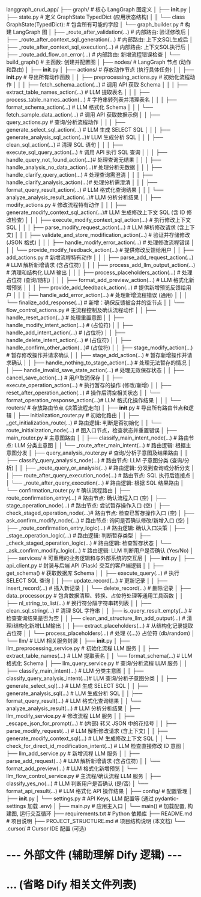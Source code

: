 langgraph_crud_app/
├── graph/                  # 核心 LangGraph 图定义
│   ├── __init__.py
│   ├── state.py            # 定义 GraphState TypedDict (应用状态结构)
│   │   └── class GraphState(TypedDict): # 包含所有可能的字段
│   └── graph_builder.py    # 构建 LangGraph 图
│       ├── _route_after_validation(...)      # 内部路由: 验证修改后
│       ├── _route_after_context_sql_generation(...) # 内部路由: 上下文SQL生成后
│       ├── _route_after_context_sql_execution(...) # 内部路由: 上下文SQL执行后
│       ├── _route_add_flow_on_error(...)     # 内部路由: 新增流程错误检查
│       └── build_graph()                   # 主函数: 创建并配置图
│
├── nodes/                  # LangGraph 节点 (动作和路由)
│   ├── __init__.py
│   ├── actions/            # 存放动作节点 (执行具体任务)
│   │   ├── __init__.py     # 导出所有动作函数
│   │   ├── preprocessing_actions.py # 初始化流程动作
│   │   │   ├── fetch_schema_action(...)        # 调用 API 获取 Schema
│   │   │   ├── extract_table_names_action(...) # LLM 提取表名
│   │   │   ├── process_table_names_action(...) # 字符串转列表并清理表名
│   │   │   ├── format_schema_action(...)       # LLM 格式化 Schema
│   │   │   └── fetch_sample_data_action(...)   # 调用 API 获取数据示例
│   │   ├── query_actions.py      # 查询/分析流程动作
│   │   │   ├── generate_select_sql_action(...) # LLM 生成 SELECT SQL
│   │   │   ├── generate_analysis_sql_action(...)# LLM 生成分析 SQL
│   │   │   ├── clean_sql_action(...)           # 清理 SQL 语句
│   │   │   ├── execute_sql_query_action(...)   # 调用 API 执行 SQL 查询
│   │   │   ├── handle_query_not_found_action(...)# 处理查询无结果
│   │   │   ├── handle_analysis_no_data_action(...)# 处理分析无数据
│   │   │   ├── handle_clarify_query_action(...) # 处理查询需澄清
│   │   │   ├── handle_clarify_analysis_action(...)# 处理分析需澄清
│   │   │   ├── format_query_result_action(...) # LLM 格式化查询结果
│   │   │   └── analyze_analysis_result_action(...)# LLM 分析分析结果
│   │   ├── modify_actions.py     # 修改流程特有动作
│   │   │   ├── generate_modify_context_sql_action(...)# LLM 生成修改上下文 SQL (含 ID 修改检查)
│   │   │   ├── execute_modify_context_sql_action(...) # 执行修改上下文 SQL
│   │   │   ├── parse_modify_request_action(...)     # LLM 解析修改请求 (含上下文)
│   │   │   ├── validate_and_store_modification_action(...) # 验证并存储修改 (JSON 格式)
│   │   │   ├── handle_modify_error_action(...)      # 处理修改流程错误
│   │   │   └── provide_modify_feedback_action(...)  # 提供修改反馈给用户
│   │   ├── add_actions.py        # 新增流程特有动作
│   │   │   ├── parse_add_request_action(...)     # LLM 解析新增请求 (含占位符)
│   │   │   ├── process_add_llm_output_action(...) # 清理和结构化 LLM 输出
│   │   │   ├── process_placeholders_action(...)  # 处理占位符 (查询/随机)
│   │   │   ├── format_add_preview_action(...)    # LLM 格式化新增预览
│   │   │   ├── provide_add_feedback_action(...)  # 提供新增预览反馈给用户
│   │   │   ├── handle_add_error_action(...)      # 处理新增流程错误 (通用)
│   │   │   └── finalize_add_response(...)    # 新增：确保反馈被合并的空节点
│   │   └── flow_control_actions.py # 主流程控制及确认流程动作
│   │       ├── handle_reset_action(...)          # 处理重置意图
│   │       ├── handle_modify_intent_action(...)  # (占位符)
│   │       ├── handle_add_intent_action(...)     # (占位符)
│   │       ├── handle_delete_intent_action(...)  # (占位符)
│   │       ├── handle_confirm_other_action(...)# (占位符)
│   │       ├── stage_modify_action(...)          # 暂存修改操作并请求确认
│   │       ├── stage_add_action(...)             # 暂存新增操作并请求确认
│   │       ├── handle_nothing_to_stage_action(...) # 处理无法暂存的情况
│   │       ├── handle_invalid_save_state_action(...) # 处理无效保存状态
│   │       ├── cancel_save_action(...)           # 用户取消保存
│   │       ├── execute_operation_action(...)     # 执行暂存的操作 (修改/新增)
│   │       ├── reset_after_operation_action(...) # 操作后清空相关状态
│   │       └── format_operation_response_action(...)# LLM 格式化操作结果
│   │
│   └── routers/            # 存放路由节点 (决策流程走向)
│       ├── __init__.py     # 导出所有路由节点和逻辑
│       ├── initialization_router.py # 初始化路由
│       │   ├── _get_initialization_route(...)    # 路由逻辑: 判断是否初始化
│       │   └── route_initialization_node(...)    # 图入口节点，检查状态并重置错误
│       ├── main_router.py          # 主意图路由
│       │   ├── classify_main_intent_node(...)  # 路由节点: LLM 分类主意图
│       │   └── _route_after_main_intent(...)   # 路由逻辑: 根据主意图分发
│       ├── query_analysis_router.py # 查询/分析子意图及结果路由
│       │   ├── classify_query_analysis_node(...) # 路由节点: LLM 子意图分类 (查询/分析)
│       │   ├── _route_query_or_analysis(...)     # 路由逻辑: 分发到查询或分析分支
│       │   ├── route_after_query_execution_node(...) # 路由节点: SQL 执行后连接点
│       │   └── _route_after_query_execution(...) # 路由逻辑: 根据 SQL 结果路由
│       └── confirmation_router.py  # 确认流程路由
│           ├── route_confirmation_entry(...)     # 路由节点: 确认流程入口 (空)
│           ├── stage_operation_node(...)       # 路由节点: 尝试暂存操作入口 (空)
│           ├── check_staged_operation_node(...)# 路由节点: 检查已暂存操作入口 (空)
│           ├── ask_confirm_modify_node(...)    # 路由节点: 询问是否确认修改/新增入口 (空)
│           ├── _route_confirmation_entry_logic(...) # 路由逻辑: 确认入口决策
│           ├── _stage_operation_logic(...)       # 路由逻辑: 判断暂存类型
│           ├── _check_staged_operation_logic(...) # 路由逻辑: 检查暂存状态
│           └── _ask_confirm_modify_logic(...)    # 路由逻辑: LLM 判断用户是否确认 (Yes/No)
│
├── services/               # 可重用的业务逻辑和与外部系统的交互层
│   ├── __init__.py
│   ├── api_client.py       # 封装与后端 API (Flask) 交互的客户端逻辑
│   │   ├── get_schema()                  # 获取数据库 Schema
│   │   ├── execute_query(...)            # 执行 SELECT SQL 查询
│   │   ├── update_record(...)            # 更新记录
│   │   ├── insert_record(...)            # 插入新记录
│   │   └── delete_record(...)            # 删除记录
│   ├── data_processor.py   # 包含数据清理、转换、占位符处理等通用工具函数
│   │   ├── nl_string_to_list(...)        # 换行符分隔字符串转列表
│   │   ├── clean_sql_string(...)         # 清理 SQL 字符串
│   │   ├── is_query_result_empty(...)    # 检查查询结果是否为空
│   │   ├── clean_and_structure_llm_add_output(...) # 清理/结构化新增LLM输出
│   │   ├── extract_placeholders(...)     # 从结构化记录提取占位符
│   │   └── process_placeholders(...)     # 处理 {{...}} 占位符 (db/random)
│   └── llm/                # LLM 相关服务封装
│       ├── __init__.py
│       ├── llm_preprocessing_service.py # 初始化流程 LLM 服务
│       │   ├── extract_table_names(...)      # LLM 提取表名
│       │   └── format_schema(...)            # LLM 格式化 Schema
│       ├── llm_query_service.py      # 查询/分析流程 LLM 服务
│       │   ├── classify_main_intent(...)     # LLM 分类主意图
│       │   ├── classify_query_analysis_intent(...)# LLM 查询/分析子意图分类
│       │   ├── generate_select_sql(...)      # LLM 生成 SELECT SQL
│       │   ├── generate_analysis_sql(...)    # LLM 生成分析 SQL
│       │   ├── format_query_result(...)      # LLM 格式化查询结果
│       │   └── analyze_analysis_result(...)  # LLM 分析分析结果
│       ├── llm_modify_service.py     # 修改流程 LLM 服务
│       │   ├── _escape_json_for_prompt(...)  # (内部) 转义 JSON 中的花括号
│       │   ├── parse_modify_request(...)     # LLM 解析修改请求 (含上下文)
│       │   ├── generate_modify_context_sql(...) # LLM 生成修改上下文 SQL
│       │   └── check_for_direct_id_modification_intent(...) # LLM 检查直接修改 ID 意图
│       ├── llm_add_service.py        # 新增流程 LLM 服务
│       │   ├── parse_add_request(...)        # LLM 解析新增请求 (含占位符)
│       │   └── format_add_preview(...)       # LLM 格式化新增预览
│       └── llm_flow_control_service.py # 主流程/确认流程 LLM 服务
│           ├── classify_yes_no(...)          # LLM 判断用户是否确认 (是/否)
│           └── format_api_result(...)      # LLM 格式化 API 操作结果
│
├── config/                 # 配置管理
│   ├── __init__.py
│   └── settings.py         # API Keys, LLM 配置等 (通过 pydantic-settings 加载 .env)
│
├── main.py                 # 应用主入口
│   └── main()              # 加载配置, 构建图, 运行交互循环
├── requirements.txt        # Python 依赖库
├── README.md               # 项目说明
├── PROJECT_STRUCTURE.md    # 项目结构说明 (本文档)
└── .cursor/                # Cursor IDE 配置 (可选)

# --- 外部文件 (辅助理解 Dify 逻辑) ---
# ... (省略 Dify 相关文件列表) 
